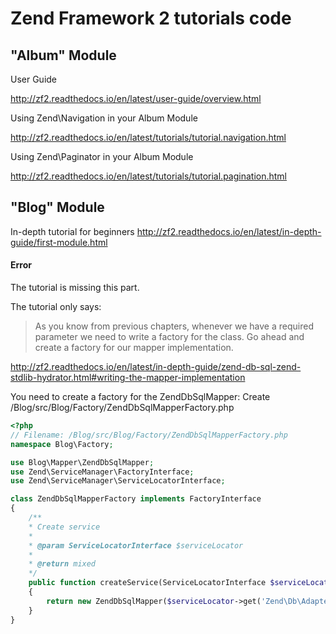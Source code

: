 Zend Framework 2 tutorials code
===============================

"Album" Module
------------
User Guide

<http://zf2.readthedocs.io/en/latest/user-guide/overview.html>

Using Zend\Navigation in your Album Module

<http://zf2.readthedocs.io/en/latest/tutorials/tutorial.navigation.html>

Using Zend\Paginator in your Album Module

<http://zf2.readthedocs.io/en/latest/tutorials/tutorial.pagination.html>


"Blog" Module
------------
In-depth tutorial for beginners
<http://zf2.readthedocs.io/en/latest/in-depth-guide/first-module.html>

#### Error

The tutorial is missing this part.

The tutorial only says:

> As you know from previous chapters, whenever we have a required parameter we need to write a factory for the class. Go ahead and create a factory for our mapper implementation.

<http://zf2.readthedocs.io/en/latest/in-depth-guide/zend-db-sql-zend-stdlib-hydrator.html#writing-the-mapper-implementation>

You need to create a factory for the ZendDbSqlMapper: Create /Blog/src/Blog/Factory/ZendDbSqlMapperFactory.php

```php
<?php
// Filename: /Blog/src/Blog/Factory/ZendDbSqlMapperFactory.php
namespace Blog\Factory;

use Blog\Mapper\ZendDbSqlMapper;
use Zend\ServiceManager\FactoryInterface;
use Zend\ServiceManager\ServiceLocatorInterface;

class ZendDbSqlMapperFactory implements FactoryInterface
{
    /**
    * Create service
    *
    * @param ServiceLocatorInterface $serviceLocator
    *
    * @return mixed
    */
    public function createService(ServiceLocatorInterface $serviceLocator)
    {
        return new ZendDbSqlMapper($serviceLocator->get('Zend\Db\Adapter\Adapter'));
    }
}
```
